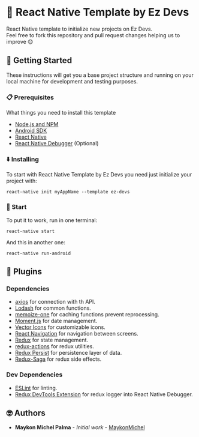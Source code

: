 # :ghost: React Native Template by Ez Devs

React Native template to initialize new projects on Ez Devs. \
Feel free to fork this repository and pull request changes helping us to improve :blush:

## :wave: Getting Started

These instructions will get you a base project structure and running on your local machine for development and testing purposes.

### :clipboard: Prerequisites

What things you need to install this template

- [Node.js and NPM](https://nodejs.org/en/)
- [Android SDK](https://developer.android.com/studio/?hl=pt-br)
- [React Native](https://www.npmjs.com/package/react-native-cli)
- [React Native Debugger](https://github.com/jhen0409/react-native-debugger) \(Optional)

### :arrow_down: Installing

To start with React Native Template by Ez Devs you need just initialize your project with: 

```
react-native init myAppName --template ez-devs
```

### :rocket: Start

To put it to work, run in one terminal: 

```
react-native start
```

And this in another one:

```
react-native run-android
```

## :electric_plug: Plugins

### Dependencies

  - [axios](https://github.com/axios/axios) for connection with th API.
  - [Lodash](https://lodash.com/) for common functions.
  - [memoize-one](https://github.com/alexreardon/memoize-one) for caching functions prevent reprocessing.
  - [Moment.js](https://momentjs.com/) for date management.
  - [Vector Icons](https://github.com/oblador/react-native-vector-icons) for customizable icons.
  - [React Navigation](https://reactnavigation.org/) for navigation between screens.
  - [Redux](https://redux.js.org/) for state management.
  - [redux-actions](https://github.com/redux-utilities/redux-actions) for redux utilities.
  - [Redux Persist](https://github.com/rt2zz/redux-persist) for persistence layer of data.
  - [Redux-Saga](https://redux-saga.js.org/) for redux side effects.
    
### Dev Dependencies

  - [ESLint](https://eslint.org/) for linting.
  - [Redux DevTools Extension](https://github.com/zalmoxisus/redux-devtools-extension) for redux logger into React Native Debugger.

## :nerd_face: Authors

* **Maykon Michel Palma** - *Initial work* - [MaykonMichel](https://github.com/maykonmichel)
